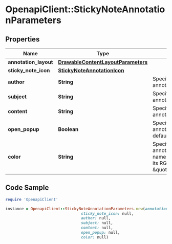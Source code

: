 # OpenapiClient::StickyNoteAnnotationParameters

## Properties

Name | Type | Description | Notes
------------ | ------------- | ------------- | -------------
**annotation_layout** | [**DrawableContentLayoutParameters**](DrawableContentLayoutParameters.md) |  | 
**sticky_note_icon** | [**StickyNoteAnnotationIcon**](StickyNoteAnnotationIcon.md) |  | [optional] 
**author** | **String** | Specify the author of the annotation, if any. | [optional] 
**subject** | **String** | Specify the subject of the annotation, if any. | [optional] 
**content** | **String** | Specify the content of the annotation, if any. | [optional] 
**open_popup** | **Boolean** | Specifies if the popup of annotation shall be opened by default. | [optional] 
**color** | **String** | Specifies the color of the annotation, using the color name (ie: \&quot;red\&quot;) or its RGBa code (ie: \&quot;rgba(255,0,0,1)\&quot;). | [optional] [default to &#39;red&#39;]

## Code Sample

```ruby
require 'OpenapiClient'

instance = OpenapiClient::StickyNoteAnnotationParameters.new(annotation_layout: null,
                                 sticky_note_icon: null,
                                 author: null,
                                 subject: null,
                                 content: null,
                                 open_popup: null,
                                 color: null)
```


